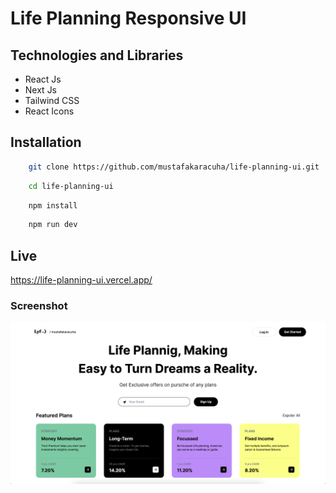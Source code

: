 # Life Planning Responsive UI 


## Technologies and Libraries

- React Js
- Next Js
- Tailwind CSS
- React Icons

  
## Installation 

```bash 
    git clone https://github.com/mustafakaracuha/life-planning-ui.git
```
```bash 
    cd life-planning-ui
```
```bash 
    npm install
```
```bash 
    npm run dev
```


    
## Live
https://life-planning-ui.vercel.app/

  
### Screenshot

<img align="center" width="900" width="900" src="https://github.com/mustafakaracuha/life-planning-ui/blob/main/src/assests/images/screenshot.png" />

  
